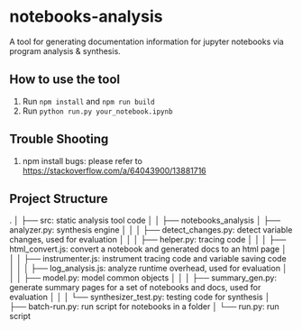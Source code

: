 # notebooks-analysis

A tool for generating documentation information for jupyter notebooks via program analysis & synthesis. 

## How to use the tool
1. Run `npm install` and `npm run build`
2. Run `python run.py your_notebook.ipynb`

## Trouble Shooting
1. npm install bugs: please refer to https://stackoverflow.com/a/64043900/13881716

## Project Structure
.
│
├── src: static analysis tool code
│
│
├── notebooks_analysis
│   ├── analyzer.py: synthesis engine
│   │ 
│   ├── detect_changes.py: detect variable changes, used for evaluation
│   │ 
│   ├── helper.py: tracing code
│   │ 
│   ├── html_convert.js: convert a notebook and generated docs to an html page
│   │ 
│   ├── instrumenter.js: instrument tracing code and variable saving code
│   │ 
│   ├── log_analysis.js: analyze runtime overhead, used for evaluation
│   │ 
│   ├── model.py: model common objects
│   │ 
│   ├── summary_gen.py: generate summary pages for a set of notebooks and docs, used for evaluation
│   │ 
│   └── synthesizer_test.py: testing code for synthesis
│   
├── batch-run.py: run script for notebooks in a folder
│
└── run.py: run script